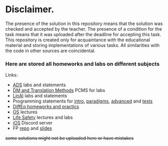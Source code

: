 # Disclaimer. 
The presence of the solution in this repository means that the solution was checked and accepted by the teacher. The presence of a condition for the task means that it was uploaded after the deadline for accepting this task. This repository is created only for acquaintance with the educational material and storing implementations of various tasks. 
All similarities with the code in other sources are coincidental.

### Here are stored all homeworks and labs on different subjects
Links:
- [ADS](https://codeforces.com/group/QmrArgR1Jp/contests) labs and statements
- [DM and Translation Methods](https://pcms.itmo.ru/pcms2client/login.xhtml) PCMS for labs
- [LinAl](http://mathdep.ifmo.ru/mmtp/labs/) labs and statements
- Programming statements for [intro](http://www.kgeorgiy.info//courses/prog-intro/index.html), [paradigms](http://www.kgeorgiy.info//courses/paradigms/index.html), [advanced](http://www.kgeorgiy.info//courses/java-advanced/index.html) and [tests](https://www.kgeorgiy.info/git/geo)
- [DiffEq homeworks and practics](https://drive.google.com/drive/folders/1_3Nrz5l1gqvfRJtUGEpjFkfpX5OQwn4M)
- [OS](https://www.youtube.com/c/AlexanderMayatin) lectures
- [Life Safety](https://openedu.ru) lectures and labs
- [iOS](https://discord.gg/4JV7bWaB) Discord server
- FP [repo](https://github.com/jagajaga/FP-Course-ITMO) and [slides](https://slides.com/fp-ctd)

~~some solutions might not be uploaded here or have mistakes~~
